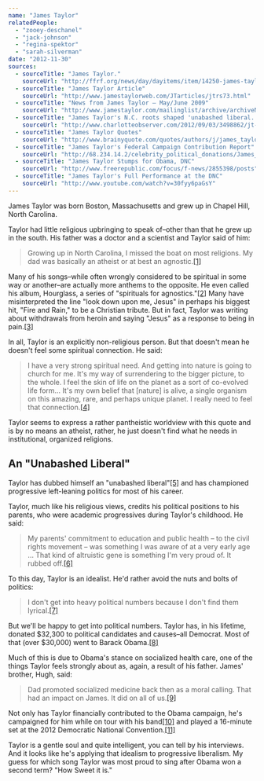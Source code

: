 ```yaml
---
name: "James Taylor"
relatedPeople:
  - "zooey-deschanel"
  - "jack-johnson"
  - "regina-spektor"
  - "sarah-silverman"
date: "2012-11-30"
sources:
  - sourceTitle: "James Taylor."
    sourceUrl: "http://ffrf.org/news/day/dayitems/item/14250-james-taylor"
  - sourceTitle: "James Taylor Article"
    sourceUrl: "http://www.jamestaylorweb.com/JTarticles/jtrs73.html"
  - sourceTitle: "News from James Taylor – May/June 2009"
    sourceUrl: "http://www.jamestaylor.com/mailinglist/archive/archiveNewsletter.aspx?EventId=d29fd956-03cf-4622-95c7-1e5084c05571"
  - sourceTitle: "James Taylor's N.C. roots shaped 'unabashed liberal.'"
    sourceUrl: "http://www.charlotteobserver.com/2012/09/03/3498862/jt-a-passionate-voice-shaped-by.html"
  - sourceTitle: "James Taylor Quotes"
    sourceUrl: "http://www.brainyquote.com/quotes/authors/j/james_taylor.html"
  - sourceTitle: "James Taylor's Federal Campaign Contribution Report"
    sourceUrl: "http://68.234.14.2/celebrity_political_donations/James_Taylor.php"
  - sourceTitle: "James Taylor Stumps for Obama, DNC"
    sourceUrl: "http://www.freerepublic.com/focus/f-news/2855398/posts"
  - sourceTitle: "James Taylor's Full Performance at the DNC"
    sourceUrl: "http://www.youtube.com/watch?v=30fyy6paGsY"
---
```


James Taylor was born Boston, Massachusetts and grew up in Chapel Hill, North Carolina.

Taylor had little religious upbringing to speak of–other than that he grew up in the south. His father was a doctor and a scientist and Taylor said of him:

>Growing up in North Carolina, I missed the boat on most religions. My dad was basically an atheist or at best an agnostic.<a class="source-citation" href="#http://ffrf.org/news/day/dayitems/item/14250-james-taylor" title="James Taylor.">[1]</a>

Many of his songs–while often wrongly considered to be spiritual in some way or another–are actually more anthems to the opposite. He even called his album, Hourglass, a series of "spirituals for agnostics."<a class="source-citation" href="#http://ffrf.org/news/day/dayitems/item/14250-james-taylor" title="James Taylor.">[2]</a> Many have misinterpreted the line "look down upon me, Jesus" in perhaps his biggest hit, "Fire and Rain," to be a Christian tribute. But in fact, Taylor was writing about withdrawals from heroin and saying "Jesus" as a response to being in pain.<a class="source-citation" href="#http://www.jamestaylorweb.com/JTarticles/jtrs73.html" title="James Taylor Article">[3]</a>

In all, Taylor is an explicitly non-religious person. But that doesn't mean he doesn't feel some spiritual connection. He said:

>I have a very strong spiritual need. And getting into nature is going to church for me. It's my way of surrendering to the bigger picture, to the whole. I feel the skin of life on the planet as a sort of co-evolved life form… It's my own belief that [nature] is alive, a single organism on this amazing, rare, and perhaps unique planet. I really need to feel that connection.<a class="source-citation" href="#http://www.jamestaylor.com/mailinglist/archive/archiveNewsletter.aspx?EventId=d29fd956-03cf-4622-95c7-1e5084c05571" title="News from James Taylor – May/June 2009">[4]</a>

Taylor seems to express a rather pantheistic worldview with this quote and is by no means an atheist, rather, he just doesn't find what he needs in institutional, organized religions.


## An "Unabashed Liberal"

Taylor has dubbed himself an "unabashed liberal"<a class="source-citation" href="#http://www.charlotteobserver.com/2012/09/03/3498862/jt-a-passionate-voice-shaped-by.html" title="James Taylor&apos;s N.C. roots shaped &apos;unabashed liberal.&apos;">[5]</a> and has championed progressive left-leaning politics for most of his career.

Taylor, much like his religious views, credits his political positions to his parents, who were academic progressives during Taylor's childhood. He said:

>My parents' commitment to education and public health – to the civil rights movement – was something I was aware of at a very early age … That kind of altruistic gene is something I'm very proud of. It rubbed off.<a class="source-citation" href="#http://www.charlotteobserver.com/2012/09/03/3498862/jt-a-passionate-voice-shaped-by.html" title="James Taylor&apos;s N.C. roots shaped &apos;unabashed liberal.&apos;">[6]</a>

To this day, Taylor is an idealist. He'd rather avoid the nuts and bolts of politics:

>I don't get into heavy political numbers because I don't find them lyrical.<a class="source-citation" href="#http://www.brainyquote.com/quotes/authors/j/james_taylor.html" title="James Taylor Quotes">[7]</a>

But we'll be happy to get into political numbers. Taylor has, in his lifetime, donated $32,300 to political candidates and causes–all Democrat. Most of that (over $30,000) went to Barack Obama.<a class="source-citation" href="#http://68.234.14.2/celebrity_political_donations/James_Taylor.php" title="James Taylor&apos;s Federal Campaign Contribution Report">[8]</a>

Much of this is due to Obama's stance on socialized health care, one of the things Taylor feels strongly about as, again, a result of his father. James' brother, Hugh, said:

>Dad promoted socialized medicine back then as a moral calling. That had an impact on James. It did on all of us.<a class="source-citation" href="#http://www.charlotteobserver.com/2012/09/03/3498862/jt-a-passionate-voice-shaped-by.html" title="James Taylor&apos;s N.C. roots shaped &apos;unabashed liberal.&apos;">[9]</a>

Not only has Taylor financially contributed to the Obama campaign, he's campaigned for him while on tour with his band<a class="source-citation" href="#http://www.freerepublic.com/focus/f-news/2855398/posts" title="James Taylor Stumps for Obama, DNC">[10]</a> and played a 16-minute set at the 2012 Democratic National Convention.<a class="source-citation" href="#http://www.youtube.com/watch?v=30fyy6paGsY" title="James Taylor&apos;s Full Performance at the DNC">[11]</a>

Taylor is a gentle soul and quite intelligent, you can tell by his interviews. And it looks like he's applying that idealism to progressive liberalism. My guess for which song Taylor was most proud to sing after Obama won a second term? "How Sweet it is."